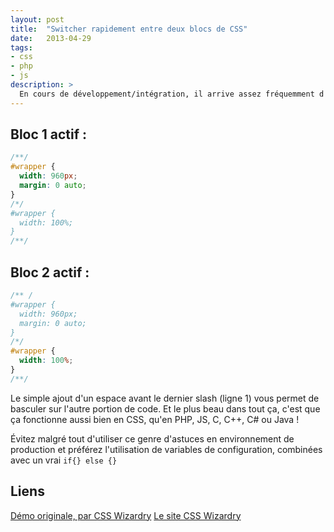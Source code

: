 ```yaml
---
layout: post
title:  "Switcher rapidement entre deux blocs de CSS"
date:   2013-04-29
tags:
- css
- php
- js
description: >
  En cours de développement/intégration, il arrive assez fréquemment d'avoir à basculer entre deux blocs de code. Vous pouvez bien évidemment utiliser votre éditeur préféré afin de (dé)commenter rapidement plusieurs lignes (généralement à l'aide d'un <kbd>Ctrl + K</kbd>), mais il existe aussi un petit trick pour le faire bien plus rapidement…
---
```


## Bloc 1 actif :

```css
/**/
#wrapper {
  width: 960px;
  margin: 0 auto;
}
/*/
#wrapper {
  width: 100%;
}
/**/
```

## Bloc 2 actif :

```css
/** /
#wrapper {
  width: 960px;
  margin: 0 auto;
}
/*/
#wrapper {
  width: 100%;
}
/**/
```

Le simple ajout d'un espace avant le dernier slash (ligne 1) vous permet de basculer sur l'autre portion de code. Et le plus beau dans tout ça, c'est que ça fonctionne aussi bien en CSS, qu'en PHP, JS, C, C++, C# ou Java !

Évitez malgré tout d'utiliser ce genre d'astuces en environnement de production et préférez l'utilisation de variables de configuration, combinées avec un vrai `if{} else {}`

## Liens
[Démo originale, par CSS Wizardry](https://jsfiddle.net/csswizardry/Kny3Q/)
[Le site CSS Wizardry](https://csswizardry.com/)
